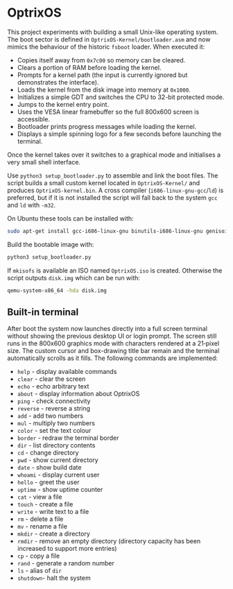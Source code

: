 # OptrixOS

This project experiments with building a small Unix-like operating system. The
boot sector is defined in `OptrixOS-Kernel/bootloader.asm` and now mimics the
behaviour of the historic `fsboot` loader. When executed it:

- Copies itself away from `0x7c00` so memory can be cleared.
- Clears a portion of RAM before loading the kernel.
- Prompts for a kernel path (the input is currently ignored but demonstrates
  the interface).
- Loads the kernel from the disk image into memory at `0x1000`.
- Initializes a simple GDT and switches the CPU to 32-bit protected mode.
- Jumps to the kernel entry point.
- Uses the VESA linear framebuffer so the full 800x600 screen is accessible.
- Bootloader prints progress messages while loading the kernel.
- Displays a simple spinning logo for a few seconds before launching the
  terminal.

Once the kernel takes over it switches to a graphical mode and
initialises a very small shell interface.

Use `python3 setup_bootloader.py` to assemble and link the boot files. The
script builds a small custom kernel located in `OptrixOS-Kernel/` and produces
`OptrixOS-kernel.bin`. A cross compiler (`i686-linux-gnu-gcc`/`ld`) is preferred,
but if it is not installed the script will fall back to the system `gcc` and
`ld` with `-m32`.



On Ubuntu these tools can be installed with:

```bash
sudo apt-get install gcc-i686-linux-gnu binutils-i686-linux-gnu genisoimage
```

Build the bootable image with:

```bash
python3 setup_bootloader.py
```

If `mkisofs` is available an ISO named `OptrixOS.iso` is created. Otherwise the
script outputs `disk.img` which can be run with:

```bash
qemu-system-x86_64 -hda disk.img
```

## Built-in terminal

After boot the system now launches directly into a full screen terminal without
showing the previous desktop UI or login prompt. The screen still runs in the
800x600 graphics mode with characters rendered at a 21‑pixel size. The custom
cursor and box-drawing title bar remain and the terminal automatically scrolls
as it fills.
The following commands are implemented:

* `help`    - display available commands
* `clear`   - clear the screen
* `echo`    - echo arbitrary text
* `about`   - display information about OptrixOS
* `ping`    - check connectivity
* `reverse` - reverse a string
* `add`     - add two numbers
* `mul`     - multiply two numbers
* `color`   - set the text colour
* `border`  - redraw the terminal border
* `dir`     - list directory contents
* `cd`      - change directory
* `pwd`     - show current directory
* `date`    - show build date
* `whoami`  - display current user
* `hello`   - greet the user
* `uptime`  - show uptime counter
* `cat`     - view a file
* `touch`   - create a file
* `write`   - write text to a file
* `rm`      - delete a file
* `mv`      - rename a file
* `mkdir`   - create a directory
* `rmdir`   - remove an empty directory
  (directory capacity has been increased to support more entries)
* `cp`      - copy a file
* `rand`    - generate a random number
* `ls`      - alias of `dir`
* `shutdown`- halt the system

